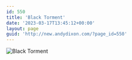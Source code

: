 ```yaml
---
id: 550
title: 'Black Torment'
date: '2023-03-17T13:45:12+00:00'
layout: page
guid: 'http://new.andydixon.com/?page_id=550'
---
```


![Black Torment](https://i0.wp.com/assets.g8x2.ldn.idrivee2-23.com/posters/Black%20Torment%2001.jpg?w=1200&ssl=1 "Black Torment")